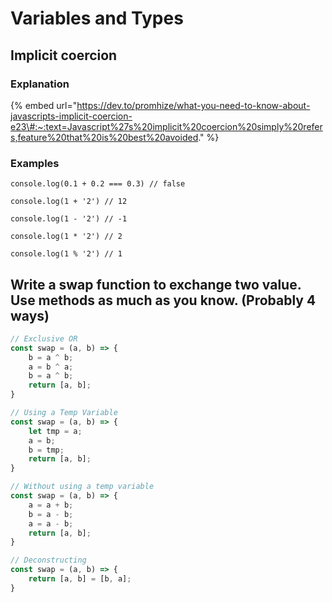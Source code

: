 # Variables and Types

## Implicit coercion

### Explanation

{% embed url="https://dev.to/promhize/what-you-need-to-know-about-javascripts-implicit-coercion-e23\#:~:text=Javascript%27s%20implicit%20coercion%20simply%20refers,feature%20that%20is%20best%20avoided." %}

### Examples

`console.log(0.1 + 0.2 === 0.3) // false` 

`console.log(1 + '2') // 12`

`console.log(1 - '2') // -1`

`console.log(1 * '2') // 2`

`console.log(1 % '2') // 1`

## Write a swap function to exchange two value. Use methods as much as you know. \(Probably 4 ways\)

```javascript
// Exclusive OR
const swap = (a, b) => {
	b = a ^ b;
	a = b ^ a;
	b = a ^ b;
	return [a, b];
}

// Using a Temp Variable
const swap = (a, b) => {
	let tmp = a;
	a = b;
	b = tmp;
	return [a, b];
}

// Without using a temp variable
const swap = (a, b) => {
	a = a + b;
	b = a - b;
	a = a - b;
	return [a, b];
}

// Deconstructing
const swap = (a, b) => {
	return [a, b] = [b, a];
}
```



